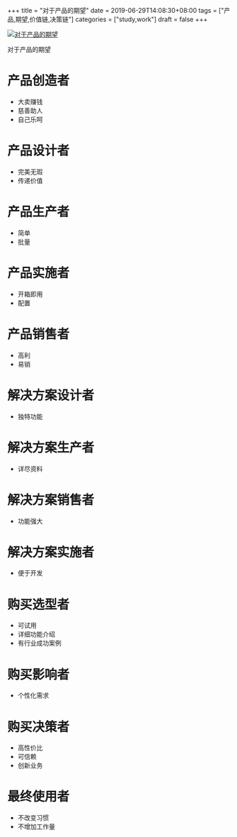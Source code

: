 +++
title = "对于产品的期望"
date = 2019-06-29T14:08:30+08:00
tags = ["产品,期望,价值链,决策链"]
categories = ["study,work"]
draft = false
+++

[![对于产品的期望](https://pic.superbed.cn/item/5d04a738451253d17878acdf)](https://pic.superbed.cn/item/5d04a738451253d17878acdf.png)

对于产品的期望
# 产品创造者
   - 大卖赚钱
   - 慈善助人
   - 自己乐呵
# 产品设计者
   - 完美无瑕
   - 传递价值
# 产品生产者
   - 简单
   - 批量
# 产品实施者
   - 开箱即用
   - 配置
# 产品销售者
   - 高利
   - 易销
# 解决方案设计者
   - 独特功能
# 解决方案生产者
   - 详尽资料
# 解决方案销售者
   - 功能强大
# 解决方案实施者
   - 便于开发
# 购买选型者
   - 可试用
   - 详细功能介绍
   - 有行业成功案例
# 购买影响者
   - 个性化需求
# 购买决策者
   - 高性价比
   - 可信赖
   - 创新业务
# 最终使用者
   - 不改变习惯
   - 不增加工作量
